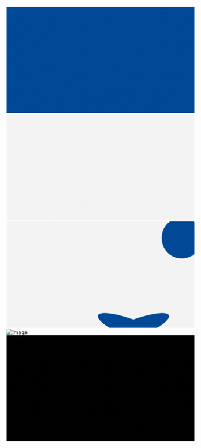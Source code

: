 ![Image](https://github.com/yauwa936/Project3/blob/main/presentationSildes/Lightning%20Shit%20Coins%20Generator(0).gif?raw=true)
![Image](https://github.com/yauwa936/Project3/blob/main/presentationSildes/Lightning%20Shit%20Coins%20Generator%20(1).gif?raw=true)
![Image](https://github.com/yauwa936/Project3/blob/main/presentationSildes/Lightning%20Shit%20Coins%20Generator%20(2).gif?raw=true)
![Image](https://github.com/yauwa936/Project3/blob/main/presentationSildes/Lightning%20Shit%20Coins%20Generator%20(3).gif?raw=true)
![Image](https://github.com/yauwa936/Project3/blob/main/presentationSildes/Lightning%20Shit%20Coins%20Generator%20(4).gif?raw=true)
